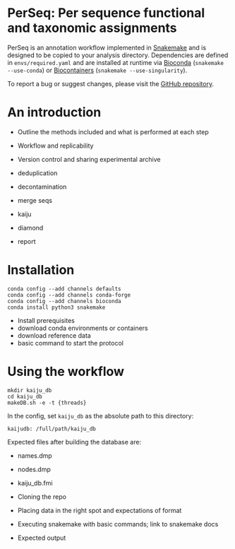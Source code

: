 # PerSeq: Per sequence functional and taxonomic assignments

PerSeq is an annotation workflow implemented in [Snakemake](https://snakemake.readthedocs.io/en/stable/) and is designed to be copied to your analysis directory. Dependencies are defined in
``envs/required.yaml`` and are installed at runtime via [Bioconda](https://bioconda.github.io/)
(``snakemake --use-conda``) or [Biocontainers](https://biocontainers.pro/) (``snakemake --use-singularity``).

To report a bug or suggest changes, please visit the [GitHub repository](https://github.com/brwnj/perseq).

An introduction
===============

+ Outline the methods included and what is performed at each step
+ Workflow and replicability
+ Version control and sharing experimental archive

+ deduplication
+ decontamination
+ merge seqs
+ kaiju
+ diamond
+ report

# Installation

```
conda config --add channels defaults
conda config --add channels conda-forge
conda config --add channels bioconda
conda install python3 snakemake
```

+ Install prerequisites
+ download conda environments or containers
+ download reference data
+ basic command to start the protocol

Using the workflow
==================

```
mkdir kaiju_db
cd kaiju_db
makeDB.sh -e -t {threads}
```

In the config, set `kaiju_db` as the absolute path to this directory:

```
kaijudb: /full/path/kaiju_db
```

Expected files after building the database are:

+ names.dmp
+ nodes.dmp
+ kaiju_db.fmi


+ Cloning the repo
+ Placing data in the right spot and expectations of format
+ Executing snakemake with basic commands; link to snakemake docs
+ Expected output
